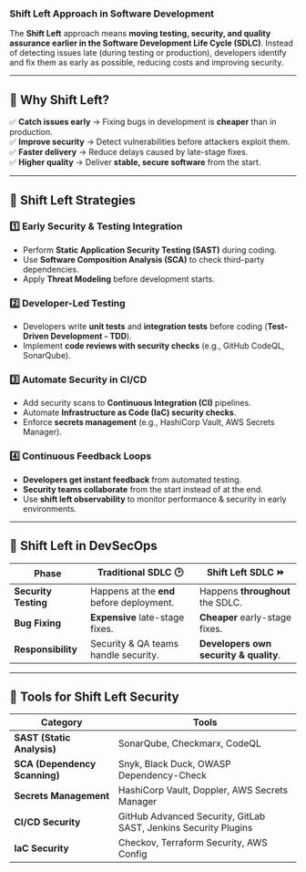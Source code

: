 ### **Shift Left Approach in Software Development**  

The **Shift Left** approach means **moving testing, security, and quality assurance earlier in the Software Development Life Cycle (SDLC)**. Instead of detecting issues late (during testing or production), developers identify and fix them as early as possible, reducing costs and improving security.  

---

## 🔹 **Why Shift Left?**  
✅ **Catch issues early** → Fixing bugs in development is **cheaper** than in production.  
✅ **Improve security** → Detect vulnerabilities before attackers exploit them.  
✅ **Faster delivery** → Reduce delays caused by late-stage fixes.  
✅ **Higher quality** → Deliver **stable, secure software** from the start.  

---

## 🔹 **Shift Left Strategies**
### **1️⃣ Early Security & Testing Integration**
- Perform **Static Application Security Testing (SAST)** during coding.  
- Use **Software Composition Analysis (SCA)** to check third-party dependencies.  
- Apply **Threat Modeling** before development starts.

### **2️⃣ Developer-Led Testing**
- Developers write **unit tests** and **integration tests** before coding (**Test-Driven Development - TDD**).  
- Implement **code reviews with security checks** (e.g., GitHub CodeQL, SonarQube).  

### **3️⃣ Automate Security in CI/CD**
- Add security scans to **Continuous Integration (CI)** pipelines.  
- Automate **Infrastructure as Code (IaC) security checks**.  
- Enforce **secrets management** (e.g., HashiCorp Vault, AWS Secrets Manager).  

### **4️⃣ Continuous Feedback Loops**
- **Developers get instant feedback** from automated testing.  
- **Security teams collaborate** from the start instead of at the end.  
- Use **shift left observability** to monitor performance & security in early environments.

---

## 🔹 **Shift Left in DevSecOps**
| **Phase** | **Traditional SDLC** 🕑 | **Shift Left SDLC** ⏩ |
|-----------|----------------|----------------|
| **Security Testing** | Happens at the **end** before deployment. | Happens **throughout** the SDLC. |
| **Bug Fixing** | **Expensive** late-stage fixes. | **Cheaper** early-stage fixes. |
| **Responsibility** | Security & QA teams handle security. | **Developers own security & quality**. |

---

## 🔹 **Tools for Shift Left Security**
| **Category** | **Tools** |
|-------------|----------|
| **SAST (Static Analysis)** | SonarQube, Checkmarx, CodeQL |
| **SCA (Dependency Scanning)** | Snyk, Black Duck, OWASP Dependency-Check |
| **Secrets Management** | HashiCorp Vault, Doppler, AWS Secrets Manager |
| **CI/CD Security** | GitHub Advanced Security, GitLab SAST, Jenkins Security Plugins |
| **IaC Security** | Checkov, Terraform Security, AWS Config |
